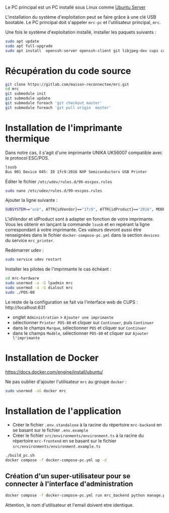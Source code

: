 Le PC principal est un PC installé sous Linux comme [Ubuntu Server](https://ubuntu.com/download/server)

L'installation du système d'exploitation peut se faire grâce à une clé USB bootable.
Le PC principal doit s'appeler `mrc-pc` et l'utilisateur principal, `mrc`.

Une fois le système d'exploitation installé, installer les paquets suivants :

```bash
sudo apt update
sudo apt full-upgrade
sudo apt install  openssh-server openssh-client git libjpeg-dev cups ca-certificates curl gnupg
```

# Récupération du code source

```bash
git clone https://gitlab.com/maison-reconnectee/mrc.git
cd mrc
git submodule init
git submodule update
git submodule foreach 'git checkout master'
git submodule foreach 'git pull origin  master'
```

# Installation de l'imprimante thermique

Dans notre cas, il s'agit d'une imprimante UNIKA UK56007 compatible avec le protocol ESC/POS.

```bash
lsusb
Bus 001 Device 045: ID 1fc9:2016 NXP Semiconductors USB Printer
```

Éditer le fichier `/etc/udev/rules.d/99-escpos.rules`

```bash
sudo nano /etc/udev/rules.d/99-escpos.rules
```

Ajouter la ligne suivante :

```bash
SUBSYSTEM=="usb", ATTR{idVendor}=="1fc9", ATTR{idProduct}=="2016", MODE="0666", GROUP="dialout"
```

L'idVendor et idProduct sont à adapter en fonction de votre imprimante. Vous les obtenir en lançant la commande `lsusb` et en repérant la ligne correspondant à votre imprimante.
Ces valeurs devront aussi être renseignées dans le fichier `docker-compose-pc.yml` dans la section `devices` du service `mrc_printer`.

Redémarrer udev :

```bash
sudo service udev restart
```

Installer les pilotes de l'imprimante le cas échéant :

```bash
cd mrc-hardware
sudo usermod -a -G lpadmin mrc
sudo usermod -a -G dialout mrc
sudo ./POS-80
```

Le reste de la configuration se fait via l'interface web de CUPS : http://localhost:631

- onglet `Administration` > `Ajouter une imprimante`
- sélectionner `Printer POS-80` et cliquer sur `Continuer`, puis `Continuer`
- dans le champs `Marque`, sélectionner `POS` et cliquer sur `Continuer`
- dans le champs `Modèle`, sélectionner `POS-80` et cliquer sur `Ajouter l'imprimante`

# Installation de Docker

https://docs.docker.com/engine/install/ubuntu/

Ne pas oublier d'ajouter l'utilisateur `mrc` au groupe `docker` :

```bash
sudo usermod -aG docker mrc
```

# Installation de l'application

- Créer le fichier `.env.standalone` à la racine du répertoire `mrc-backend` en se basant sur le fichier `.env.example`
- Créer le fichier `src/environments/environment.ts` à la racine du répertoire `mrc-frontend` en se basant sur le fichier `src/environments/environment.example.ts`

```bash
./build_pc.sh
docker compose -f docker-compose-pc.yml up -d
```

## Création d'un super-utilisateur pour se connecter à l'interface d'administration 

```bash
docker compose -f docker-compose-pc.yml run mrc_backend python manage.py createsuperuser
```
Attention, le nom d'utilisateur et l'email doivent etre identique.
